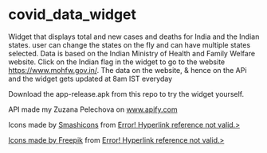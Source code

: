 # covid_data_widget
Widget that displays total and new cases and deaths for India and the Indian states. user can change the states on the fly and can have multiple states selected. Data is based on the Indian Ministry of Health and Family Welfare website. Click on the Indian flag in the widget to go to the website https://www.mohfw.gov.in/. The data on the website, & hence on the APi and the widget gets updated at 8am IST everyday

Download the app-release.apk from this repo to try the widget yourself.
<ONLY WORKS ON ANDROID PHONES>


API made my Zuzana Pelechova on www.apify.com

Icons made by <a href="https://www.flaticon.com/authors/smashicons" title="Smashicons">Smashicons</a> from <a href="https://www.flaticon.com/" title="Flaticon">Error! Hyperlink reference not valid.>

<div>Icons made by <a href="https://www.flaticon.com/authors/freepik" title="Freepik">Freepik</a> from <a href="https://www.flaticon.com/" title="Flaticon">Error! Hyperlink reference not valid.>
